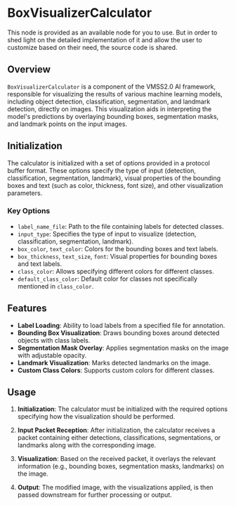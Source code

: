 # BoxVisualizerCalculator 

This node is provided as an available node for you to use. But in order to shed light on the detailed implementation of it and allow the user to customize based on their need, the source code is shared.

## Overview

`BoxVisualizerCalculator` is a component of the VMSS2.0 AI framework, responsible for visualizing the results of various machine learning models, including object detection, classification, segmentation, and landmark detection, directly on images. This visualization aids in interpreting the model's predictions by overlaying bounding boxes, segmentation masks, and landmark points on the input images.

## Initialization

The calculator is initialized with a set of options provided in a protocol buffer format. These options specify the type of input (detection, classification, segmentation, landmark), visual properties of the bounding boxes and text (such as color, thickness, font size), and other visualization parameters.

### Key Options

- `label_name_file`: Path to the file containing labels for detected classes.
- `input_type`: Specifies the type of input to visualize (detection, classification, segmentation, landmark).
- `box_color`, `text_color`: Colors for the bounding boxes and text labels.
- `box_thickness`, `text_size`, `font`: Visual properties for bounding boxes and text labels.
- `class_color`: Allows specifying different colors for different classes.
- `default_class_color`: Default color for classes not specifically mentioned in `class_color`.

## Features

- **Label Loading**: Ability to load labels from a specified file for annotation.
- **Bounding Box Visualization**: Draws bounding boxes around detected objects with class labels.
- **Segmentation Mask Overlay**: Applies segmentation masks on the image with adjustable opacity.
- **Landmark Visualization**: Marks detected landmarks on the image.
- **Custom Class Colors**: Supports custom colors for different classes.

## Usage

1. **Initialization**: The calculator must be initialized with the required options specifying how the visualization should be performed.

2. **Input Packet Reception**: After initialization, the calculator receives a packet containing either detections, classifications, segmentations, or landmarks along with the corresponding image.

3. **Visualization**: Based on the received packet, it overlays the relevant information (e.g., bounding boxes, segmentation masks, landmarks) on the image.

4. **Output**: The modified image, with the visualizations applied, is then passed downstream for further processing or output.

